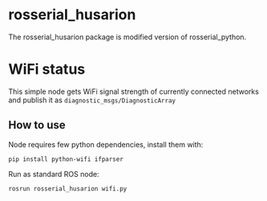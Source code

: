 # rosserial_husarion

The rosserial_husarion package is modified version of rosserial_python.

# WiFi status

This simple node gets WiFi signal strength  of currently connected networks and publish it as `diagnostic_msgs/DiagnosticArray`

## How to use

Node requires few python dependencies, install them with:

```
pip install python-wifi ifparser
```

Run as standard ROS node:

```
rosrun rosserial_husarion wifi.py
```
